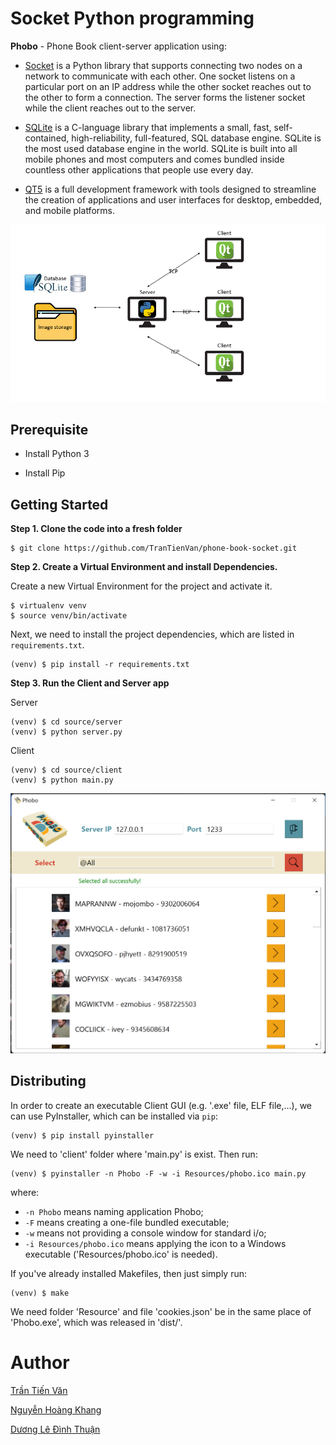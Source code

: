 # Socket Python programming

**Phobo** - Phone Book client-server application using: 

- [Socket](https://docs.python.org/3/library/socket.html) is a Python library that supports connecting two nodes on a network to communicate with each other. One socket listens on a particular port on an IP address while the other socket reaches out to the other to form a connection. The server forms the listener socket while the client reaches out to the server.

- [SQLite](https://www.sqlite.org/docs.html) is a C-language library that implements a small, fast, self-contained, high-reliability, full-featured, SQL database engine. SQLite is the most used database engine in the world. SQLite is built into all mobile phones and most computers and comes bundled inside countless other applications that people use every day.

- [QT5](https://doc.qt.io/qt-5.15/) is a full development framework with tools designed to streamline the creation of applications and user interfaces for desktop, embedded, and mobile platforms.

![alt text](./assets//design.gif)
## Prerequisite
- Install Python 3

- Install Pip

## Getting Started

**Step 1. Clone the code into a fresh folder**

```
$ git clone https://github.com/TranTienVan/phone-book-socket.git
```

**Step 2. Create a Virtual Environment and install Dependencies.**

Create a new Virtual Environment for the project and activate it. 

```
$ virtualenv venv
$ source venv/bin/activate
```

Next, we need to install the project dependencies, which are listed in `requirements.txt`.

```
(venv) $ pip install -r requirements.txt
```

**Step 3. Run the Client and Server app**

Server
```
(venv) $ cd source/server
(venv) $ python server.py
```

Client
```
(venv) $ cd source/client
(venv) $ python main.py
```

![alt text](./assets/FormHome.png)

## Distributing
In order to create an executable Client GUI (e.g. '.exe' file, ELF file,...), we can use PyInstaller, which can be installed via `pip`:
```
(venv) $ pip install pyinstaller
```

We need to 'client' folder where 'main.py' is exist. Then run:
```
(venv) $ pyinstaller -n Phobo -F -w -i Resources/phobo.ico main.py
```
where:
- `-n Phobo` means naming application Phobo;
- `-F` means creating a one-file bundled executable;
- `-w` means not providing a console window for standard i/o;
- `-i Resources/phobo.ico` means applying the icon to a Windows executable ('Resources/phobo.ico' is needed).

If you've already installed Makefiles, then just simply run:
```
(venv) $ make
```
We need folder 'Resource' and file 'cookies.json' be in the same place of 'Phobo.exe', which was released in 'dist/'.
# Author
[Trần Tiến Văn](https://github.com/TranTienVan)

[Nguyễn Hoàng Khang](https://github.com/khangnh-22)

[Dương Lê Đình Thuận](https://github.com/ThuanDuongHCMUS)


